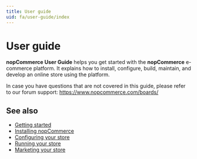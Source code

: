 ```yaml
---
title: User guide
uid: fa/user-guide/index
---
```


# User guide

**nopCommerce User Guide** helps you get started with the **nopCommerce** e-commerce platform. It explains how to install, configure, build, maintain, and develop an online store using the platform.

In case you have questions that are not covered in this guide, please refer to our forum support: <https://www.nopcommerce.com/boards/>

## See also

* [Getting started](xref:fa/user-guide/getting-started)
* [Installing nopCommerce](xref:fa/user-guide/installing/index)
* [Configuring your store](xref:fa/user-guide/configuring/index)
* [Running your store](xref:fa/user-guide/running/index)
* [Marketing your store](xref:fa/user-guide/marketing/index)